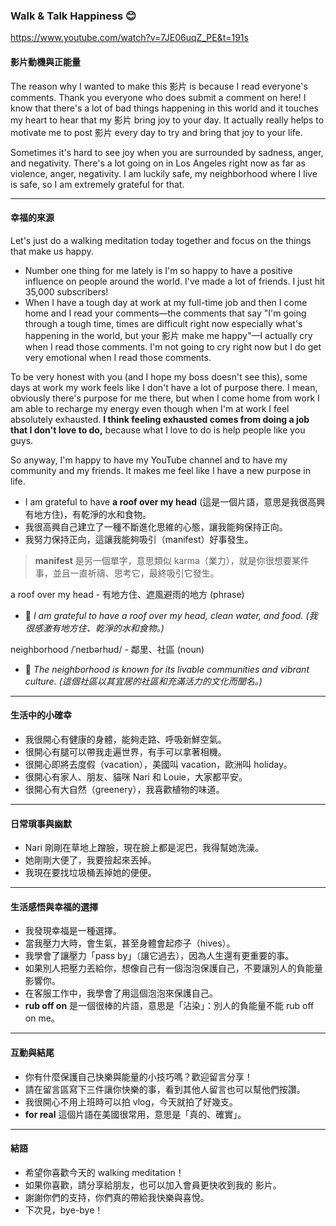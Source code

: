 ### Walk & Talk Happiness 😊
https://www.youtube.com/watch?v=7JE06uqZ_PE&t=191s


#### 影片動機與正能量

The reason why I wanted to make this 影片 is because I read everyone's comments. Thank you everyone who does submit a comment on here! I know that there's a lot of bad things happening in this world and it touches my heart to hear that my 影片 bring joy to your day. It actually really helps to motivate me to post 影片 every day to try and bring that joy to your life.

Sometimes it's hard to see joy when you are surrounded by sadness, anger, and negativity. There's a lot going on in Los Angeles right now as far as violence, anger, negativity. I am luckily safe, my neighborhood where I live is safe, so I am extremely grateful for that.

---

#### 幸福的來源

Let's just do a walking meditation today together and focus on the things that make us happy.

- Number one thing for me lately is I'm so happy to have a positive influence on people around the world. I've made a lot of friends. I just hit 35,000 subscribers!
- When I have a tough day at work at my full-time job and then I come home and I read your comments—the comments that say "I'm going through a tough time, times are difficult right now especially what's happening in the world, but your 影片 make me happy"—I actually cry when I read those comments. I'm not going to cry right now but I do get very emotional when I read those comments.

To be very honest with you (and I hope my boss doesn't see this), some days at work my work feels like I don't have a lot of purpose there. I mean, obviously there's purpose for me there, but when I come home from work I am able to recharge my energy even though when I'm at work I feel absolutely exhausted. **I think feeling exhausted comes from doing a job that I don't love to do,** because what I love to do is help people like you guys.

So anyway, I'm happy to have my YouTube channel and to have my community and my friends. It makes me feel like I have a new purpose in life.

- I am grateful to have **a roof over my head** (這是一個片語，意思是我很高興有地方住)，有乾淨的水和食物。
- 我很高興自己建立了一種不斷進化思維的心態，讓我能夠保持正向。
- 我努力保持正向，這讓我能夠吸引（manifest）好事發生。

> **manifest** 是另一個單字，意思類似 karma（業力），就是你很想要某件事，並且一直祈禱、思考它，最終吸引它發生。



a roof over my head - 有地方住、遮風避雨的地方 (phrase)
- 📝 *I am grateful to have a roof over my head, clean water, and food. (我很感激有地方住、乾淨的水和食物。)*

neighborhood /ˈneɪbərhʊd/ - 鄰里、社區 (noun)
- 📝 *The neighborhood is known for its livable communities and vibrant culture. (這個社區以其宜居的社區和充滿活力的文化而聞名。)*
---

#### 生活中的小確幸

- 我很開心有健康的身體，能夠走路、呼吸新鮮空氣。
- 很開心有腿可以帶我走遍世界，有手可以拿著相機。
- 很開心即將去度假（vacation），美國叫 vacation，歐洲叫 holiday。
- 很開心有家人、朋友、貓咪 Nari 和 Louie，大家都平安。
- 很開心有大自然（greenery），我喜歡植物的味道。

---

#### 日常瑣事與幽默

- Nari 剛剛在草地上蹭臉，現在臉上都是泥巴，我得幫她洗澡。
- 她剛剛大便了，我要撿起來丟掉。
- 我現在要找垃圾桶丟掉她的便便。

---

#### 生活感悟與幸福的選擇

- 我發現幸福是一種選擇。
- 當我壓力大時，會生氣，甚至身體會起疹子（hives）。
- 我學會了讓壓力「pass by」（讓它過去），因為人生還有更重要的事。
- 如果別人把壓力丟給你，想像自己有一個泡泡保護自己，不要讓別人的負能量影響你。
- 在客服工作中，我學會了用這個泡泡來保護自己。
- **rub off on** 是一個很棒的片語，意思是「沾染」：別人的負能量不能 rub off on me。

---

#### 互動與結尾

- 你有什麼保護自己快樂與能量的小技巧嗎？歡迎留言分享！
- 請在留言區寫下三件讓你快樂的事，看到其他人留言也可以幫他們按讚。
- 我很開心不用上班時可以拍 vlog，今天就拍了好幾支。
- **for real** 這個片語在美國很常用，意思是「真的、確實」。

---

#### 結語

- 希望你喜歡今天的 walking meditation！
- 如果你喜歡，請分享給朋友，也可以加入會員更快收到我的 影片。
- 謝謝你們的支持，你們真的帶給我快樂與喜悅。
- 下次見，bye-bye！
